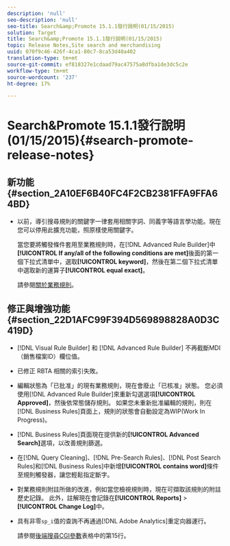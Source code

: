 ```yaml
---
description: 'null'
seo-description: 'null'
seo-title: Search&amp;Promote 15.1.1發行說明(01/15/2015)
solution: Target
title: Search&amp;Promote 15.1.1發行說明(01/15/2015)
topic: Release Notes,Site search and merchandising
uuid: 070f9c46-426f-4ca1-80c7-8ca53d40a402
translation-type: tm+mt
source-git-commit: ef818327e1cdaad79ac47575a8dfba1de3dc5c2e
workflow-type: tm+mt
source-wordcount: '237'
ht-degree: 17%

---
```



# Search&amp;Promote 15.1.1發行說明(01/15/2015){#search-promote-release-notes}

## 新功能 {#section_2A10EF6B40FC4F2CB2381FFA9FFA64BD}

* 以前，導引搜尋規則的關鍵字一律套用相關字詞、同義字等語言學功能。現在您可以停用此擴充功能，照原樣使用關鍵字。

   當您要將觸發條件套用至業務規則時，在[!DNL Advanced Rule Builder]中&#x200B;**[!UICONTROL If any/all of the following conditions are met]**&#x200B;後面的第一個下拉式清單中，選取&#x200B;**[!UICONTROL keyword]**，然後在第二個下拉式清單中選取新的運算子&#x200B;**[!UICONTROL equal exact]**。

   請參閱[關於業務規則](../c-about-rules-menu/c-about-business-rules.md#concept_2A93D76216754D3D8412CDEA00BD26BD)。

## 修正與增強功能{#section_22D1AFC99F394D569898828A0D3C419D}

* [!DNL Visual Rule Builder] 和 [!DNL Advanced Rule Builder] 不再截斷MDI（銷售檔案ID）欄位值。
* 已修正 RBTA 相關的索引失敗。
* 編輯狀態為「已批准」的現有業務規則，現在會廢止「已核准」狀態。 您必須使用[!DNL Advanced Rule Builder]來重新勾選選項&#x200B;**[!UICONTROL Approved]**，然後依常態儲存規則。 如果您未重新批准編輯的規則，則在[!DNL Business Rules]頁面上，規則的狀態會自動設定為WIP(Work In Progress)。
* [!DNL Business Rules]頁面現在提供新的&#x200B;**[!UICONTROL Advanced Search]**&#x200B;選項，以改善規則篩選。
* 在[!DNL Query Cleaning]、[!DNL Pre-Search Rules]、[!DNL Post Search Rules]和[!DNL Business Rules]中新增&#x200B;**[!UICONTROL contains word]**&#x200B;條件至規則觸發器，讓您輕鬆指定斷字。
* 對業務規則附註所做的改進，例如當您檢視規則時，現在可擷取該規則的附註歷史記錄。 此外，註解現在會記錄在&#x200B;**[!UICONTROL Reports]** > **[!UICONTROL Change Log]**&#x200B;中。
* 具有非零`sp_i`值的查詢不再通過[!DNL Adobe Analytics]重定向器運行。

   請參閱[後端搜尋CGI參數](../c-appendices/c-cgiparameters.md#reference_582E85C3886740C98FE88CA9DF7918E8)表格中的第15行。

